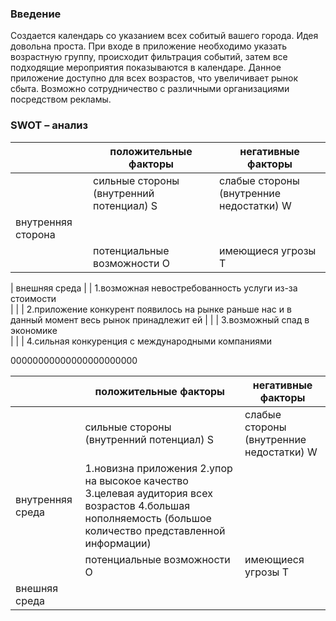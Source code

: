 ### Введение ### 
Создается календарь со указанием всех собитый вашего города. Идея довольна проста. При входе в приложение необходимо указать возрастную группу, происходит фильтрация событий, затем все подходящие мероприятия показываются в календаре. Данное приложение доступно для всех возрастов, что увеличивает рынок сбыта. Возможно сотрудничество с различными организациями посредством рекламы. 

### SWOT – анализ ### 

|                    | положительные факторы                    | негативные факторы                                                                                                                                                                    |
|--------------------|------------------------------------------|---------------------------------------------------------------------------------------------------------------------------------------------------------------------------------------|
|                    | сильные стороны (внутренний потенциал) S | слабые стороны (внутренние недостатки) W                                                                                                                                              |
| внутренняя сторона |                                          |                                                                                                                                                                                       |
|                    | потенциальные возможности O              | имеющиеся угрозы T                                                                                                                                                                     
                                                                                                          
| внешняя среда      |                                          | 1.возможная невостребованность услуги из-за стоимости    
|                    |                                          | 2.приложение конкурент появилось на рынке раньше нас и в данный момент весь рынок  принадлежит ей 
|                    |                                          | 3.возможный спад в экономике  
|                    |                                          | 4.сильная конкуренция с международными компаниями   

00000000000000000000000


|                  | положительные факторы                                                                                                                                     | негативные факторы                       |
|------------------|-----------------------------------------------------------------------------------------------------------------------------------------------------------|------------------------------------------|
|                  | сильные стороны (внутренний потенциал) S                                                                                                                  | слабые стороны (внутренние недостатки) W |
| внутренняя среда | 1.новизна приложения 2.упор на высокое качество 3.целевая аудитория всех возрастов 4.большая нополняемость (большое количество представленной информации) |                                          |
|                  | потенциальные возможности O                                                                                                                               | имеющиеся угрозы T                       |
| внешняя среда    |                                                                                                                                                           |                                          |

